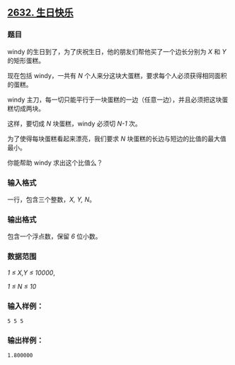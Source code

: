 ## [2632. 生日快乐](https://www.acwing.com/problem/content/2634/)

### 题目

windy 的生日到了，为了庆祝生日，他的朋友们帮他买了一个边长分别为 *X* 和 *Y* 的矩形蛋糕。

现在包括 windy，一共有 *N* 个人来分这块大蛋糕，要求每个人必须获得相同面积的蛋糕。

windy 主刀，每一切只能平行于一块蛋糕的一边（任意一边），并且必须把这块蛋糕切成两块。

这样，要切成 *N* 块蛋糕，windy 必须切 *N-1* 次。

为了使得每块蛋糕看起来漂亮，我们要求 *N* 块蛋糕的长边与短边的比值的最大值最小。

你能帮助 windy 求出这个比值么？

### 输入格式

一行，包含三个整数，*X, Y, N*。

### 输出格式

包含一个浮点数，保留 *6* 位小数。

### 数据范围

*1 ≤ X,Y ≤ 10000*,

*1 ≤ N ≤ 10*

### 输入样例：

```
5 5 5
```

### 输出样例：

```
1.800000
```
